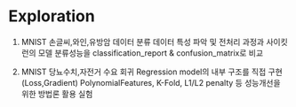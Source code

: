 # Exploration
1. MNIST 손글씨,와인,유방암 데이터 분류
    데이터 특성 파악 및 전처리 과정과 사이킷런의 모델 분류성능을 classification_report & confusion_matrix로 비교

2. MNIST 당뇨수치,자전거 수요 회귀
    Regression model의 내부 구조를 직접 구현(Loss,Gradient)
    PolynomialFeatures, K-Fold, L1/L2 penalty 등 성능개선을 위한 방법론 활용 실험
